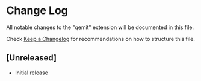 # Change Log

All notable changes to the "qemit" extension will be documented in this file.

Check [Keep a Changelog](http://keepachangelog.com/) for recommendations on how to structure this file.

## [Unreleased]

- Initial release